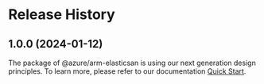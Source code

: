 # Release History
    
## 1.0.0 (2024-01-12)

The package of @azure/arm-elasticsan is using our next generation design principles. To learn more, please refer to our documentation [Quick Start](https://aka.ms/js-track2-quickstart).
